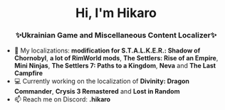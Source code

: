 <h1 align="center">Hi, I'm Hikaro</h1>
<h3 align="center">✨Ukrainian Game and Miscellaneous Content Localizer✨</h3>

- 📌 My localizations: <b>modification for S.T.A.L.K.E.R.: Shadow of Chornobyl</b>, <b>a lot of RimWorld mods</b>, <b>The Settlers: Rise of an Empire</b>, <b>Mini Ninjas</b>, <b>The Settlers 7: Paths to a Kingdom</b>, <b>Neva</b> and <b>The Last Campfire</b>
- 💻 Currently working on the localization of <b>Divinity: Dragon Commander</b>, <b>Crysis 3 Remastered</b> and <b>Lost in Random</b>
- 📫 Reach me on Discord: <b>.hikaro</b>
